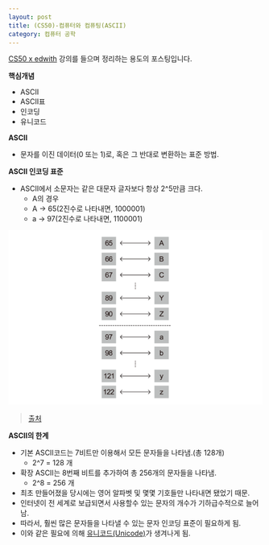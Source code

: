 ```yaml
---
layout: post
title: (CS50)-컴퓨터와 컴퓨팅(ASCII)
category: 컴퓨터 공학
---
```




[CS50 x edwith](https://www.edwith.org/cs50/) 강의를 들으며 정리하는 용도의 포스팅입니다.



**핵심개념**

- ASCII
- ASCII표
- 인코딩
- 유니코드



**ASCII**

- 문자를 이진 데이터(0 또는 1)로, 혹은 그 반대로 변환하는 표준 방법.



**ASCII 인코딩 표준**

- ASCII에서 소문자는 같은 대문자 글자보다 항상 2^5만큼 크다.
  - A의 경우
  - A -> 65(2진수로 나타내면, 1000001)
  - a -> 97(2진수로 나타내면, 1100001)

![ASCII 인코딩 표준](/assets/cs50/ASCII.png)

> [출처](https://www.edwith.org/cs50/lecture/22807/)



**ASCII의 한계**

- 기본 ASCII코드는 7비트만 이용해서 모든 문자들을 나타냄.(총 128개)
  - 2^7 = 128 개
- 확장 ASCII는 8번째 비트를 추가하여 총 256개의 문자들을 나타냄.
  - 2^8 = 256 개
- 최초 만들어졌을 당시에는 영어 알파벳 및 몇몇 기호들만 나타내면 됐었기 때문.
- 인터넷이 전 세계로 보급되면서 사용할수 있는 문자의 개수가 기하급수적으로 늘어남.
- 따라서, 훨씬 많은 문자들을 나타낼 수 있는 문자 인코딩 표준이 필요하게 됨.
- 이와 같은 필요에 의해 [유니코드(Unicode)](https://ko.wikipedia.org/wiki/%EC%9C%A0%EB%8B%88%EC%BD%94%EB%93%9C)가 생겨나게 됨.
